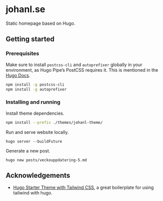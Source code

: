 # johanl.se

Static homepage based on Hugo.

## Getting started

### Prerequisites

Make sure to install `postcss-cli` and `autoprefixer` globally in your environment, as Hugo Pipe’s PostCSS requires it. This is mentioned in the [Hugo Docs](https://gohugo.io/hugo-pipes/postcss/).

```bash
npm install -g postcss-cli
npm install -g autoprefixer
```

### Installing and running

Install theme dependencies.

```bash
npm install --prefix ./themes/johanl-theme/
```

Run and serve website locally.

```
hugo server --buildFuture
```

Generate a new post.

```
hugo new posts/veckouppdatering-5.md
```

## Acknowledgements

- [Hugo Starter Theme with Tailwind CSS](https://github.com/dirkolbrich/hugo-theme-tailwindcss-starter), a great boilerplate for using tailwind with hugo.

